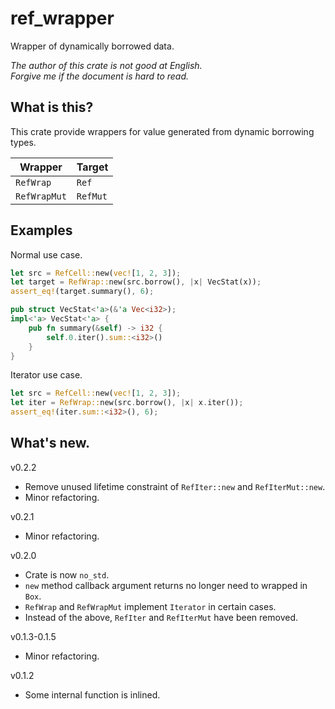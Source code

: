 ref_wrapper
===

Wrapper of dynamically borrowed data.

*The author of this crate is not good at English.*  
*Forgive me if the document is hard to read.*

## What is this?

This crate provide wrappers for value generated from dynamic borrowing types.

| Wrapper     | Target   |
|-------------|----------|
|`RefWrap`    | `Ref`    |
|`RefWrapMut` | `RefMut` |

## Examples

Normal use case.

```rust
let src = RefCell::new(vec![1, 2, 3]);
let target = RefWrap::new(src.borrow(), |x| VecStat(x));
assert_eq!(target.summary(), 6);

pub struct VecStat<'a>(&'a Vec<i32>);
impl<'a> VecStat<'a> {
    pub fn summary(&self) -> i32 {
        self.0.iter().sum::<i32>()
    }
}
```

Iterator use case.

```rust
let src = RefCell::new(vec![1, 2, 3]);
let iter = RefWrap::new(src.borrow(), |x| x.iter());
assert_eq!(iter.sum::<i32>(), 6);
```

## What's new.

v0.2.2

* Remove unused lifetime constraint of `RefIter::new` and `RefIterMut::new`.
* Minor refactoring.

v0.2.1

* Minor refactoring.

v0.2.0

* Crate is now `no_std`.
* `new` method callback argument returns no longer need to wrapped in `Box`.
* `RefWrap` and `RefWrapMut` implement `Iterator` in certain cases.
* Instead of the above, `RefIter` and `RefIterMut` have been removed.

v0.1.3-0.1.5

* Minor refactoring.

v0.1.2

* Some internal function is inlined.
